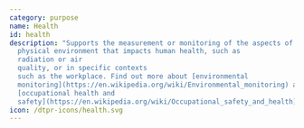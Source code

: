 ```yaml
---
category: purpose
name: Health
id: health
description: "Supports the measurement or monitoring of the aspects of the
  physical environment that impacts human health, such as
  radiation or air
  quality, or in specific contexts
  such as the workplace. Find out more about [environmental
  monitoring](https://en.wikipedia.org/wiki/Environmental_monitoring) and
  [occupational health and
  safety](https://en.wikipedia.org/wiki/Occupational_safety_and_health) "
icon: /dtpr-icons/health.svg
---
```

